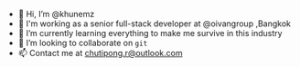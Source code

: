 - 👋 Hi, I’m @khunemz
- 👀 I'm working as a senior full-stack developer at @oivangroup ,Bangkok
- 🌱 I’m currently learning everything to make me survive in this industry
- 💞️ I’m looking to collaborate on `git`
- 📫 Contact me at chutipong.r@outlook.com

<!---
khunemz/khunemz is a ✨ special ✨ repository because its `README.md` (this file) appears on your GitHub profile.
You can click the Preview link to take a look at your changes.
--->
